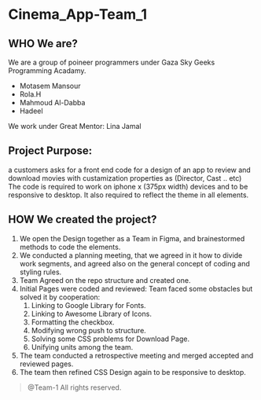# Cinema_App-Team_1

## WHO We are?
We are a group of poineer programmers under Gaza Sky Geeks Programming Acadamy.
* Motasem Mansour
* Rola.H
* Mahmoud Al-Dabba
* Hadeel

We work under Great Mentor: Lina Jamal

## Project Purpose:
a customers asks for a front end code for a design of an app to review and download movies with custamization properties as (Director, Cast .. etc)
The code is required to work on iphone x (375px width) devices and to be responsive to desktop. It also required to reflect the theme in all elements.

## HOW We created the project?
1. We open the Design together as a Team in Figma, and brainestormed methods to code the elements.
2. We conducted a planning meeting, that we agreed in it how to divide work segments, and agreed also on the general concept of coding and styling rules.
3. Team Agreed on the repo structure and created one. 
4. Initial Pages were coded and reviewed: Team faced some obstacles but solved it by cooperation:
    1. Linking to Google Library for Fonts.
    2. Linking to Awesome Library of Icons.
    3. Formatting the checkbox.
    4. Modifying wrong push to structure.
    5. Solving some CSS problems for Download Page.
    6. Unifying units among the team.
5. The team conducted a retrospective meeting and merged accepted and reviewed pages.
6. The team then refined CSS Design again to be responsive to desktop.





> @Team-1
> All rights reserved.
